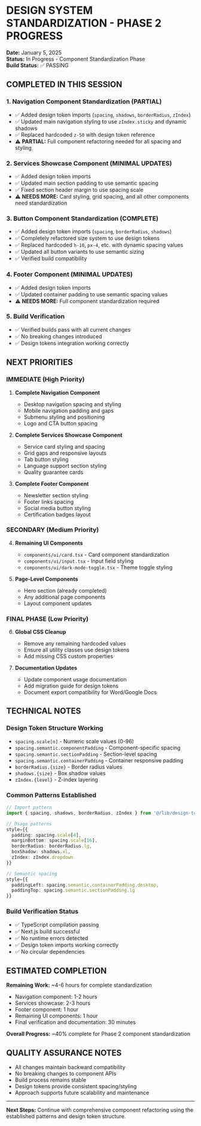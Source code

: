 # DESIGN SYSTEM STANDARDIZATION - PHASE 2 PROGRESS

**Date:** January 5, 2025  
**Status:** In Progress - Component Standardization Phase  
**Build Status:** ✅ PASSING

## COMPLETED IN THIS SESSION

### 1. Navigation Component Standardization (PARTIAL)
- ✅ Added design token imports (`spacing`, `shadows`, `borderRadius`, `zIndex`)
- ✅ Updated main navigation styling to use `zIndex.sticky` and dynamic shadows
- ✅ Replaced hardcoded `z-50` with design token reference
- ⚠️ **PARTIAL:** Full component refactoring needed for all spacing and styling

### 2. Services Showcase Component (MINIMAL UPDATES)
- ✅ Added design token imports
- ✅ Updated main section padding to use semantic spacing
- ✅ Fixed section header margin to use spacing scale
- ⚠️ **NEEDS MORE:** Card styling, grid spacing, and all other components need standardization

### 3. Button Component Standardization (COMPLETE)
- ✅ Added design token imports (`spacing`, `borderRadius`, `shadows`)
- ✅ Completely refactored size system to use design tokens
- ✅ Replaced hardcoded `h-10`, `px-4`, etc. with dynamic spacing values
- ✅ Updated all button variants to use semantic sizing
- ✅ Verified build compatibility

### 4. Footer Component (MINIMAL UPDATES)
- ✅ Added design token imports
- ✅ Updated container padding to use semantic spacing values
- ⚠️ **NEEDS MORE:** Full component standardization required

### 5. Build Verification
- ✅ Verified builds pass with all current changes
- ✅ No breaking changes introduced
- ✅ Design tokens integration working correctly

## NEXT PRIORITIES

### IMMEDIATE (High Priority)
1. **Complete Navigation Component**
   - Desktop navigation spacing and styling
   - Mobile navigation padding and gaps
   - Submenu styling and positioning
   - Logo and CTA button spacing

2. **Complete Services Showcase Component**
   - Service card styling and spacing
   - Grid gaps and responsive layouts
   - Tab button styling
   - Language support section styling
   - Quality guarantee cards

3. **Complete Footer Component**
   - Newsletter section styling
   - Footer links spacing
   - Social media button styling
   - Certification badges layout

### SECONDARY (Medium Priority)
4. **Remaining UI Components**
   - `components/ui/card.tsx` - Card component standardization
   - `components/ui/input.tsx` - Input field styling
   - `components/ui/dark-mode-toggle.tsx` - Theme toggle styling

5. **Page-Level Components**
   - Hero section (already completed)
   - Any additional page components
   - Layout component updates

### FINAL PHASE (Low Priority)
6. **Global CSS Cleanup**
   - Remove any remaining hardcoded values
   - Ensure all utility classes use design tokens
   - Add missing CSS custom properties

7. **Documentation Updates**
   - Update component usage documentation
   - Add migration guide for design tokens
   - Document export compatibility for Word/Google Docs

## TECHNICAL NOTES

### Design Token Structure Working
- `spacing.scale[n]` - Numeric scale values (0-96)
- `spacing.semantic.componentPadding` - Component-specific spacing
- `spacing.semantic.sectionPadding` - Section-level spacing  
- `spacing.semantic.containerPadding` - Container responsive padding
- `borderRadius.{size}` - Border radius values
- `shadows.{size}` - Box shadow values
- `zIndex.{level}` - Z-index layering

### Common Patterns Established
```typescript
// Import pattern
import { spacing, shadows, borderRadius, zIndex } from '@/lib/design-tokens'

// Usage patterns
style={{ 
  padding: spacing.scale[4],
  marginBottom: spacing.scale[16],
  borderRadius: borderRadius.lg,
  boxShadow: shadows.xl,
  zIndex: zIndex.dropdown
}}

// Semantic spacing
style={{
  paddingLeft: spacing.semantic.containerPadding.desktop,
  paddingTop: spacing.semantic.sectionPadding.lg
}}
```

### Build Verification Status
- ✅ TypeScript compilation passing
- ✅ Next.js build successful  
- ✅ No runtime errors detected
- ✅ Design token imports working correctly
- ✅ No circular dependencies

## ESTIMATED COMPLETION

**Remaining Work:** ~4-6 hours for complete standardization
- Navigation component: 1-2 hours
- Services showcase: 2-3 hours  
- Footer component: 1 hour
- Remaining UI components: 1 hour
- Final verification and documentation: 30 minutes

**Overall Progress:** ~40% complete for Phase 2 component standardization

## QUALITY ASSURANCE NOTES

- All changes maintain backward compatibility
- No breaking changes to component APIs
- Build process remains stable
- Design tokens provide consistent spacing/styling
- Approach supports future scalability and maintenance

---

**Next Steps:** Continue with comprehensive component refactoring using the established patterns and design token structure.

